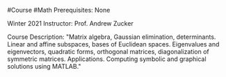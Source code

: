 #Course #Math 
Prerequisites: None

Winter 2021
Instructor: Prof. Andrew Zucker

Course Description: 
"Matrix algebra, Gaussian elimination, determinants. Linear and affine subspaces, bases of Euclidean spaces. Eigenvalues and eigenvectors, quadratic forms, orthogonal matrices, diagonalization of symmetric matrices. Applications. Computing symbolic and graphical solutions using MATLAB."